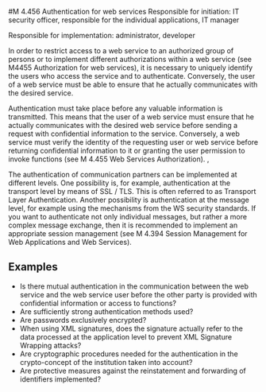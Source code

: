 #M 4.456 Authentication for web services
Responsible for initiation: IT security officer, responsible for the individual applications, IT manager

Responsible for implementation: administrator, developer

In order to restrict access to a web service to an authorized group of persons or to implement different authorizations within a web service (see M4455 Authorization for web services), it is necessary to uniquely identify the users who access the service and to authenticate. Conversely, the user of a web service must be able to ensure that he actually communicates with the desired service.

Authentication must take place before any valuable information is transmitted. This means that the user of a web service must ensure that he actually communicates with the desired web service before sending a request with confidential information to the service. Conversely, a web service must verify the identity of the requesting user or web service before returning confidential information to it or granting the user permission to invoke functions (see M 4.455 Web Services Authorization). ,

The authentication of communication partners can be implemented at different levels. One possibility is, for example, authentication at the transport level by means of SSL / TLS. This is often referred to as Transport Layer Authentication. Another possibility is authentication at the message level, for example using the mechanisms from the WS security standards. If you want to authenticate not only individual messages, but rather a more complex message exchange, then it is recommended to implement an appropriate session management (see M 4.394 Session Management for Web Applications and Web Services).



## Examples 
* Is there mutual authentication in the communication between the web service and the web service user before the other party is provided with confidential information or access to functions?
* Are sufficiently strong authentication methods used?
* Are passwords exclusively encrypted?
* When using XML signatures, does the signature actually refer to the data processed at the application level to prevent XML Signature Wrapping attacks?
* Are cryptographic procedures needed for the authentication in the crypto-concept of the institution taken into account?
* Are protective measures against the reinstatement and forwarding of identifiers implemented?




